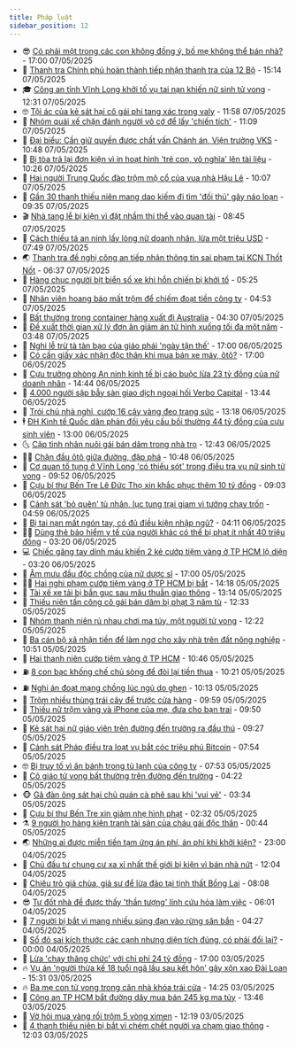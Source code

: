 ```yaml
---
title: Pháp luật
sidebar_position: 12
---
```


<!-- vnexpress-phap-luat:START -->
- 😎 [Có phải một trong các con không đồng ý, bố mẹ không thể bán nhà?](https://vnexpress.net/co-phai-mot-trong-cac-con-khong-dong-y-bo-me-khong-the-ban-nha-4881494.html) - 17:00 07/05/2025
- 🥰 [Thanh tra Chính phủ hoàn thành tiếp nhận thanh tra của 12 Bộ](https://vnexpress.net/thanh-tra-chinh-phu-hoan-thanh-tiep-nhan-thanh-tra-cua-12-bo-4882973.html) - 15:14 07/05/2025
- 🎓 [Công an tỉnh Vĩnh Long khởi tố vụ tai nạn khiến nữ sinh tử vong](https://vnexpress.net/cong-an-tinh-vinh-long-khoi-to-vu-tai-nan-khien-nu-sinh-tu-vong-4882945.html) - 12:31 07/05/2025
- 🤓 [Tội ác của kẻ sát hại cô gái phi tang xác trong valy](https://vnexpress.net/toi-ac-cua-ke-sat-hai-co-gai-phi-tang-xac-trong-valy-4882924.html) - 11:58 07/05/2025
- 🎊 [Nhóm quái xế chặn đánh người vô cớ để lấy &#39;chiến tích&#39;](https://vnexpress.net/nhom-quai-xe-chan-danh-nguoi-vo-co-de-lay-chien-tich-4882914.html) - 11:09 07/05/2025
- 🙉 [Đại biểu: Cần giữ quyền được chất vấn Chánh án, Viện trưởng VKS](https://vnexpress.net/dai-bieu-can-giu-quyen-duoc-chat-van-chanh-an-vien-truong-vks-4882826.html) - 10:48 07/05/2025
- 🤡 [Bị tòa trả lại đơn kiện vì in hoạt hình &#39;trẻ con, vô nghĩa&#39; lên tài liệu](https://vnexpress.net/bi-toa-tra-lai-don-kien-vi-in-hoat-hinh-tre-con-vo-nghia-len-tai-lieu-4882883.html) - 10:26 07/05/2025
- 🗽 [Hai người Trung Quốc đào trộm mộ cổ của vua nhà Hậu Lê](https://vnexpress.net/hai-nguoi-trung-quoc-dao-trom-mo-co-cua-vua-nha-hau-le-4882892.html) - 10:07 07/05/2025
- 🌋 [Gần 30 thanh thiếu niên mang dao kiếm đi tìm &#39;đối thủ&#39; gây náo loạn](https://vnexpress.net/gan-30-thanh-thieu-nien-mang-dao-kiem-di-tim-doi-thu-gay-nao-loan-4882881.html) - 09:35 07/05/2025
- 🎬 [Nhà tang lễ bị kiện vì đặt nhầm thi thể vào quan tài](https://vnexpress.net/nha-tang-le-bi-kien-vi-dat-nham-thi-the-vao-quan-tai-4882781.html) - 08:45 07/05/2025
- 💯 [Cách thiếu tá an ninh lấy lòng nữ doanh nhân, lừa một triệu USD](https://vnexpress.net/cach-thieu-ta-an-ninh-lay-long-nu-doanh-nhan-lua-mot-trieu-usd-4882671.html) - 07:49 07/05/2025
- 🌏 [Thanh tra đề nghị công an tiếp nhận thông tin sai phạm tại KCN Thốt Nốt](https://vnexpress.net/thanh-tra-de-nghi-cong-an-tiep-nhan-thong-tin-sai-pham-tai-kcn-thot-not-4882681.html) - 06:37 07/05/2025
- 🌊 [Hàng chục người bịt biển số xe khi hỗn chiến bị khởi tố](https://vnexpress.net/hang-chuc-nguoi-bit-bien-so-xe-khi-hon-chien-bi-khoi-to-4882692.html) - 05:25 07/05/2025
- 💂 [Nhân viên hoang báo mất trộm để chiếm đoạt tiền công ty](https://vnexpress.net/nhan-vien-hoang-bao-mat-trom-de-chiem-doat-tien-cong-ty-4882557.html) - 04:53 07/05/2025
- 🎡 [Bất thường trong container hàng xuất đi Australia](https://vnexpress.net/bat-thuong-trong-container-hang-xuat-di-australia-4882657.html) - 04:30 07/05/2025
- 🫶 [Đề xuất thời gian xử lý đơn ân giảm án tử hình xuống tối đa một năm](https://vnexpress.net/de-xuat-thoi-gian-xu-ly-don-an-giam-an-tu-hinh-xuong-toi-da-mot-nam-4881685.html) - 03:48 07/05/2025
- 🐲 [Nghi lễ trừ tà tàn bạo của giáo phái &#39;ngày tận thế&#39;](https://vnexpress.net/giao-phai-han-quoc-giam-cam-400-tin-do-tren-dao-thien-duong-4882446.html) - 17:00 06/05/2025
- 🚀 [Có cần giấy xác nhận độc thân khi mua bán xe máy, ôtô?](https://vnexpress.net/co-can-giay-xac-nhan-doc-than-khi-mua-ban-xe-may-oto-4881735.html) - 17:00 06/05/2025
- 🎊 [Cựu trưởng phòng An ninh kinh tế bị cáo buộc lừa 23 tỷ đồng của nữ doanh nhân](https://vnexpress.net/cuu-truong-phong-an-ninh-kinh-te-bi-cao-buoc-lua-23-ty-dong-cua-nu-doanh-nhan-4882472.html) - 14:44 06/05/2025
- 🤗 [4.000 người sập bẫy sàn giao dịch ngoại hối Verbo Capital](https://vnexpress.net/4-000-nguoi-sap-bay-san-giao-dich-ngoai-hoi-verbo-capital-4882464.html) - 13:44 06/05/2025
- 🗽 [Trói chủ nhà nghỉ, cướp 16 cây vàng đeo trang sức](https://vnexpress.net/troi-chu-nha-nghi-cuop-16-cay-vang-deo-trang-suc-4882462.html) - 13:18 06/05/2025
- 🕴 [ĐH Kinh tế Quốc dân phản đối yêu cầu bồi thường 44 tỷ đồng của cựu sinh viên](https://vnexpress.net/dh-kinh-te-quoc-dan-phan-doi-yeu-cau-boi-thuong-44-ty-dong-cua-cuu-sinh-vien-4882402.html) - 13:00 06/05/2025
- 🌜 [Cặp tình nhân nuôi gái bán dâm trong nhà trọ](https://vnexpress.net/cap-tinh-nhan-nuoi-gai-ban-dam-trong-nha-tro-4882444.html) - 12:43 06/05/2025
- 🧑‍🏫 [Chặn đầu ôtô giữa đường, đập phá](https://vnexpress.net/chan-dau-oto-giua-duong-dap-pha-4882325.html) - 10:48 06/05/2025
- 🦩 [Cơ quan tố tụng ở Vĩnh Long &#39;có thiếu sót&#39; trong điều tra vụ nữ sinh tử vong](https://vnexpress.net/co-quan-to-tung-o-vinh-long-co-thieu-sot-trong-dieu-tra-vu-nu-sinh-tu-vong-4882390.html) - 09:52 06/05/2025
- 💼 [Cựu bí thư Bến Tre Lê Đức Thọ xin khắc phục thêm 10 tỷ đồng](https://vnexpress.net/cuu-bi-thu-ben-tre-le-duc-tho-xin-khac-phuc-them-10-ty-dong-4882134.html) - 09:03 06/05/2025
- 💫 [Cảnh sát &#39;bỏ quên&#39; tù nhân, lục tung trại giam vì tưởng chạy trốn](https://vnexpress.net/canh-sat-bo-quen-tu-nhan-luc-tung-trai-giam-vi-tuong-chay-tron-4882216.html) - 04:59 06/05/2025
- 🦅 [Bị tai nạn mất ngón tay, có đủ điều kiện nhập ngũ?](https://vnexpress.net/bi-tai-nan-mat-ngon-tay-co-du-dieu-kien-nhap-ngu-4881493.html) - 04:11 06/05/2025
- 🧑‍💻 [Dùng thẻ bảo hiểm y tế của người khác có thể bị phạt ít nhất 40 triệu đồng](https://vnexpress.net/dung-the-bao-hiem-y-te-cua-nguoi-khac-co-the-bi-phat-it-nhat-40-trieu-dong-4879521.html) - 03:20 06/05/2025
- 💻 [Chiếc găng tay dính máu khiến 2 kẻ cướp tiệm vàng ở TP HCM lộ diện](https://vnexpress.net/chiec-gang-tay-dinh-mau-khien-2-ke-cuop-tiem-vang-o-tp-hcm-lo-dien-4882130.html) - 03:20 06/05/2025
- 🤠 [Âm mưu đầu độc chồng của nữ dược sĩ](https://vnexpress.net/am-muu-dau-doc-chong-de-giau-toi-lua-dao-cua-nu-duoc-si-4881941.html) - 17:00 05/05/2025
- 🧑‍🏫 [Hai nghi phạm cướp tiệm vàng ở TP HCM bị bắt](https://vnexpress.net/hai-nghi-pham-cuop-tiem-vang-o-tp-hcm-bi-bat-4881972.html) - 14:18 05/05/2025
- 🌈 [Tài xế xe tải bị bắn gục sau mâu thuẫn giao thông](https://vnexpress.net/tai-xe-xe-tai-bi-ban-guc-sau-mau-thuan-giao-thong-4881976.html) - 13:14 05/05/2025
- 🌮 [Thiếu niên tấn công cô gái bán dâm bị phạt 3 năm tù](https://vnexpress.net/thieu-nien-tan-cong-co-gai-ban-dam-bi-phat-3-nam-tu-4881954.html) - 12:33 05/05/2025
- 🐲 [Nhóm thanh niên rủ nhau chơi ma túy, một người tử vong](https://vnexpress.net/nhom-thanh-nien-ru-nhau-choi-ma-tuy-mot-nguoi-tu-vong-4881692.html) - 12:22 05/05/2025
- 🧰 [Ba cán bộ xã nhận tiền để làm ngơ cho xây nhà trên đất nông nghiệp](https://vnexpress.net/ba-can-bo-xa-nhan-tien-de-lam-ngo-cho-xay-nha-tren-dat-nong-nghiep-4881930.html) - 10:51 05/05/2025
- 💄 [Hai thanh niên cướp tiệm vàng ở TP HCM](https://vnexpress.net/hai-ten-cuop-dap-tu-kinh-tiem-vang-o-tp-hcm-4881936.html) - 10:46 05/05/2025
- ⛽️ [8 con bạc khống chế chủ sòng để đòi lại tiền thua](https://vnexpress.net/8-con-bac-khong-che-chu-song-de-doi-lai-tien-thua-4881893.html) - 10:21 05/05/2025
- ⛽️ [Nghi án đoạt mạng chồng lúc ngủ do ghen](https://vnexpress.net/nghi-an-doat-mang-chong-luc-ngu-do-ghen-4881916.html) - 10:13 05/05/2025
- 💂 [Trộm nhiều thùng trái cây để trước cửa hàng](https://video.vnexpress.net/trom-nhieu-thung-trai-cay-de-truoc-cua-hang-4881860.html) - 09:59 05/05/2025
- 🤔 [Thiếu nữ trộm vàng và iPhone của mẹ, đưa cho bạn trai](https://vnexpress.net/thieu-nu-trom-vang-va-iphone-cua-me-dua-cho-ban-trai-4881846.html) - 09:50 05/05/2025
- 🧐 [Kẻ sát hại nữ giáo viên trên đường đến trường ra đầu thú](https://vnexpress.net/ke-sat-hai-nu-giao-vien-tren-duong-den-truong-ra-dau-thu-4881902.html) - 09:27 05/05/2025
- 🎃 [Cảnh sát Pháp điều tra loạt vụ bắt cóc triệu phú Bitcoin](https://vnexpress.net/canh-sat-phap-dieu-tra-loat-vu-bat-coc-trieu-phu-bitcoin-4881775.html) - 07:54 05/05/2025
- 🤓 [Bị truy tố vì ăn bánh trong tủ lạnh của công ty](https://vnexpress.net/bi-truy-to-vi-an-banh-trong-tu-lanh-cua-cong-ty-4881741.html) - 07:53 05/05/2025
- 💃 [Cô giáo tử vong bất thường trên đường đến trường](https://vnexpress.net/co-giao-tu-vong-bat-thuong-tren-duong-den-truong-4881691.html) - 04:22 05/05/2025
- 🐵 [Gã đàn ông sát hại chủ quán cà phê sau khi &#39;vui vẻ&#39;](https://vnexpress.net/ga-dan-ong-sat-hai-chu-quan-ca-phe-sau-khi-vui-ve-4881657.html) - 03:34 05/05/2025
- 🤖 [Cựu bí thư Bến Tre xin giảm nhẹ hình phạt](https://vnexpress.net/cuu-bi-thu-ben-tre-xin-giam-nhe-hinh-phat-4881616.html) - 02:32 05/05/2025
- ⚗️ [9 người họ hàng kiện tranh tài sản của cháu gái độc thân](https://vnexpress.net/9-ho-hang-kien-tranh-tai-san-cua-chau-gai-doc-than-4881563.html) - 00:44 05/05/2025
- 🌏 [Những ai được miễn tiền tạm ứng án phí, án phí khi khởi kiện?](https://vnexpress.net/truong-hop-nao-duoc-mien-tien-tam-ung-an-phi-an-phi-khi-khoi-kien-4877662.html) - 23:00 04/05/2025
- 🦆 [Chủ đầu tư chung cư xa xỉ nhất thế giới bị kiện vì bán nhà nứt](https://vnexpress.net/chu-dau-tu-chung-cu-xa-xi-nhat-the-gioi-bi-kien-vi-ban-nha-nut-4881468.html) - 12:04 04/05/2025
- 🐎 [Chiêu trò giả chùa, giả sư để lừa đảo tại tịnh thất Bồng Lai](https://vnexpress.net/chieu-tro-gia-chua-gia-su-de-lua-dao-tai-tinh-that-bong-lai-4881417.html) - 08:08 04/05/2025
- 😎 [Tự đốt nhà để được thấy &#39;thần tượng&#39; lính cứu hỏa làm việc](https://vnexpress.net/tu-dot-nha-de-duoc-thay-than-tuong-linh-cuu-hoa-lam-viec-4881386.html) - 06:01 04/05/2025
- 💪 [7 người bị bắt vì mang nhiều súng đạn vào rừng săn bắn](https://vnexpress.net/7-nguoi-bi-bat-vi-mang-nhieu-sung-dan-vao-rung-san-ban-4881382.html) - 04:27 04/05/2025
- 🤡 [Sổ đỏ sai kích thước các cạnh nhưng diện tích đúng, có phải đổi lại?](https://vnexpress.net/so-do-sai-kich-thuoc-cac-canh-nhung-dien-tich-dung-co-phai-doi-lai-4879862.html) - 00:00 04/05/2025
- 🌁 [Lừa &#39;chạy thăng chức&#39; với chi phí 24 tỷ đồng](https://vnexpress.net/lua-chay-thang-chuc-voi-chi-phi-24-ty-dong-4879845.html) - 17:00 03/05/2025
- 🔥 [Vụ án &#39;người thừa kế 18 tuổi ngã lầu sau kết hôn&#39; gây xôn xao Đài Loan](https://vnexpress.net/vu-an-nguoi-thua-ke-18-tuoi-nga-lau-ngay-sau-ket-hon-gay-xon-xao-dai-loan-4881275.html) - 15:31 03/05/2025
- 🔥 [Ba mẹ con tử vong trong căn nhà khóa trái cửa](https://vnexpress.net/ba-me-con-tu-vong-trong-can-nha-khoa-trai-cua-4881290.html) - 14:25 03/05/2025
- 👺 [Công an TP HCM bắt đường dây mua bán 245 kg ma túy](https://vnexpress.net/cong-an-tp-hcm-bat-duong-day-mua-ban-245-kg-ma-tuy-4881286.html) - 13:46 03/05/2025
- 🎊 [Vờ hỏi mua vàng rồi trộm 5 vòng ximen](https://vnexpress.net/vo-hoi-mua-vang-roi-trom-5-vong-ximen-4881273.html) - 12:19 03/05/2025
- 🎊 [4 thanh thiếu niên bị bắt vì chém chết người va chạm giao thông](https://vnexpress.net/4-thanh-thieu-nien-bi-bat-vi-chem-chet-nguoi-va-cham-giao-thong-4881269.html) - 12:03 03/05/2025<!-- vnexpress-phap-luat:END -->
